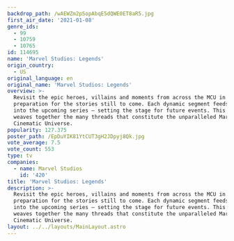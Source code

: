 ```yaml
---
backdrop_path: /wAEWZm2pSopAbqE5dQWE0ET8aR5.jpg
first_air_date: '2021-01-08'
genre_ids:
  - 99
  - 10759
  - 10765
id: 114695
name: 'Marvel Studios: Legends'
origin_country:
  - US
original_language: en
original_name: 'Marvel Studios: Legends'
overview: >-
  Revisit the epic heroes, villains and moments from across the MCU in
  preparation for the stories still to come. Each dynamic segment feeds directly
  into the upcoming series — setting the stage for future events. This series
  weaves together the many threads that constitute the unparalleled Marvel
  Cinematic Universe.
popularity: 127.375
poster_path: /EpDuYIK81YtCUT3gH2JDpyj8Qk.jpg
vote_average: 7.5
vote_count: 553
type: tv
companies:
  - name: Marvel Studios
    id: '420'
title: 'Marvel Studios: Legends'
description: >-
  Revisit the epic heroes, villains and moments from across the MCU in
  preparation for the stories still to come. Each dynamic segment feeds directly
  into the upcoming series — setting the stage for future events. This series
  weaves together the many threads that constitute the unparalleled Marvel
  Cinematic Universe.
layout: ../../layouts/MainLayout.astro
---
```



